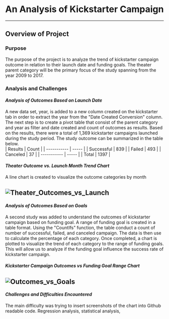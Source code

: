 # An Analysis of Kickstarter Campaign
---
## **Overview of Project**
### Purpose
The purpose of the project is to analyze the trend of kickstarter campaign outcome in relation to their launch date and funding goals. The theater parent category will be the primary focus of the study spanning from the year 2009 to 2017.
### Analysis and Challenges
#### *Analysis of Outcomes Based on Launch Date*
A new data set, year, is added to a new column created on the kickstarter tab in order to extract the year from the "Date Created Conversion" column. The next step is to create a pivot table that consist of the parent category and year as filter and date created and count of outcomes as results. Based on the results, there were a total of 1,369 kickstarter campaigns launched during the study period. The study outcome can be summarized in the table below.  
|   Results   | Count |
| ----------- | ----- | 
| Successful  |  839  |
| Failed      |  493  |
| Canceled    |  37   |
| ----------- | ----- |
| Total       | 1397  |
#### *Theater Outcome vs. Launch Month Trend Chart*
A line chart is created to visualize the outcome categories by month

![Theater_Outcomes_vs_Launch](https://user-images.githubusercontent.com/70525492/92652912-375b0080-f2b3-11ea-952a-5901e397599f.png)
---
#### *Analysis of Outcomes Based on Goals*
A second study was added to understand the outcomes of kickstarter campaign based on funding goal. A range of funding goal is created in a table format. Using the "CountIfs" function, the table conduct a count of number of successful, failed, and canceled campaign. The data is then use to calculate the percentage of each category. Once completed, a chart is plotted to visualize the trend of each category to the range of funding goals. This will allow us to analyze if the funding goal influence the success rate of kickstarter campaign. 
#### *Kickstarter Campaign Outcomes vs Funding Goal Range Chart*
![Outcomes_vs_Goals](https://user-images.githubusercontent.com/70525492/92654413-65414480-f2b5-11ea-9e41-f915b27e588d.png)
---
#### *Challenges and Difficulties Encountered*
The main difficulty was trying to insert screenshots of the chart into Github readable code. Regression analysis, statistical analysis, 
